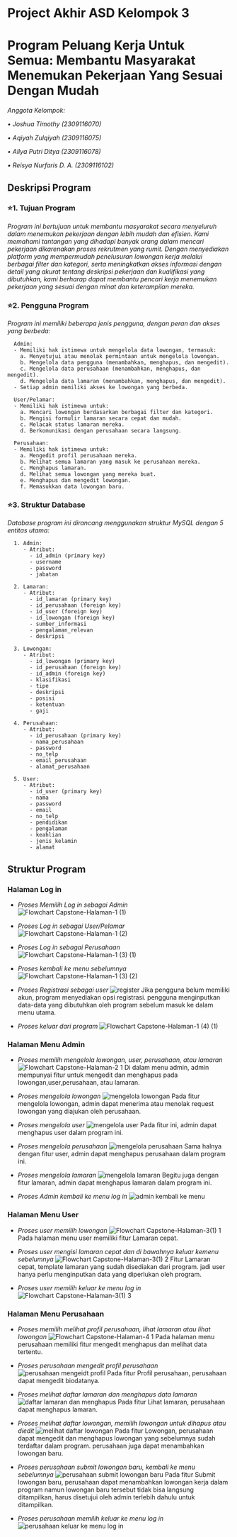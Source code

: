 # Project Akhir ASD Kelompok 3
# Program Peluang Kerja Untuk Semua: Membantu Masyarakat Menemukan Pekerjaan Yang Sesuai Dengan Mudah

_Anggota Kelompok:_

*• Joshua Timothy (2309116070)*

*• Aqiyah Zulqiyah (2309116075)*

*• Allya Putri Ditya (2309116078)*

*• Reisya Nurfaris D. A. (2309116102)*

## **Deskripsi Program**

### ⭐️1. Tujuan Program

_Program ini bertujuan untuk membantu masyarakat secara menyeluruh dalam menemukan pekerjaan dengan lebih mudah dan efisien. Kami memahami tantangan yang dihadapi banyak orang dalam mencari pekerjaan dikarenakan proses rekrutmen yang rumit. Dengan menyediakan platform yang mempermudah penelusuran lowongan kerja melalui berbagai filter dan kategori, serta meningkatkan akses informasi dengan detail yang akurat tentang deskripsi pekerjaan dan kualifikasi yang dibutuhkan, kami berharap dapat membantu pencari kerja menemukan pekerjaan yang sesuai dengan minat dan keterampilan mereka._

### ⭐️2. Pengguna Program

_Program ini memiliki beberapa jenis pengguna, dengan peran dan akses yang berbeda:_

      Admin:
      - Memiliki hak istimewa untuk mengelola data lowongan, termasuk:
        a. Menyetujui atau menolak permintaan untuk mengelola lowongan.
        b. Mengelola data pengguna (menambahkan, menghapus, dan mengedit).
        c. Mengelola data perusahaan (menambahkan, menghapus, dan mengedit).
        d. Mengelola data lamaran (menambahkan, menghapus, dan mengedit).
      - Setiap admin memiliki akses ke lowongan yang berbeda.
      
      User/Pelamar:
      - Memiliki hak istimewa untuk:
        a. Mencari lowongan berdasarkan berbagai filter dan kategori.
        b. Mengisi formulir lamaran secara cepat dan mudah.
        c. Melacak status lamaran mereka.
        d. Berkomunikasi dengan perusahaan secara langsung.

      Perusahaan:
      - Memiliki hak istimewa untuk:
        a. Mengedit profil perusahaan mereka.
        b. Melihat semua lamaran yang masuk ke perusahaan mereka.
        c. Menghapus lamaran.
        d. Melihat semua lowongan yang mereka buat.
        e. Menghapus dan mengedit lowongan.
        f. Memasukkan data lowongan baru.

### ⭐️3. Struktur Database

_Database program ini dirancang menggunakan struktur MySQL dengan 5 entitas utama:_

      1. Admin:
         - Atribut:
           - id_admin (primary key)
           - username
           - password
           - jabatan
      
      2. Lamaran:
         - Atribut:
           - id_lamaran (primary key)
           - id_perusahaan (foreign key)
           - id_user (foreign key)
           - id_lowongan (foreign key)
           - sumber_informasi
           - pengalaman_relevan
           - deskripsi
      
      3. Lowongan:
         - Atribut:
           - id_lowongan (primary key)
           - id_perusahaan (foreign key)
           - id_admin (foreign key)
           - klasifikasi
           - tipe
           - deskripsi
           - posisi
           - ketentuan
           - gaji

      4. Perusahaan:
         - Atribut:
           - id_perusahaan (primary key)
           - nama_perusahaan
           - password
           - no_telp
           - email_perusahaan
           - alamat_perusahaan
      
      5. User:
         - Atribut:
           - id_user (primary key)
           - nama
           - password
           - email
           - no_telp
           - pendidikan
           - pengalaman
           - keahlian
           - jenis_kelamin
           - alamat

## Struktur Program

### Halaman Log in
- *Proses Memilih Log in sebagai Admin*
![Flowchart Capstone-Halaman-1 (1)](./res/login2.jpg)

- *Proses Log in sebagai User/Pelamar*
![Flowchart Capstone-Halaman-1 (2)](./res/login3.jpg)

- *Proses Log in sebagai Perusahaan*
![Flowchart Capstone-Halaman-1 (3) (1)](./res/login4.jpg)

- *Proses kembali ke menu sebelumnya*
![Flowchart Capstone-Halaman-1 (3) (2)](./res/login5.jpg)

- *Proses Registrasi sebagai user*
![register](./res/login6.jpg)
Jika pengguna belum memiliki akun, program menyediakan opsi registrasi. pengguna menginputkan data-data yang dibutuhkan oleh program sebelum masuk ke dalam menu utama.


- *Proses keluar dari program*
![Flowchart Capstone-Halaman-1 (4) (1)](./res/login7.jpg)

### Halaman Menu Admin
- *Proses memilih mengelola lowongan, user, perusahaan, atau lamaran*
![Flowchart Capstone-Halaman-2 1](./res/admin1.jpg)
Di dalam menu admin, admin mempunyai fitur untuk mengedit dan menghapus pada lowongan,user,perusahaan, atau lamaran. 

- *Proses mengelola lowongan*
![mengelola lowongan](./res/admin2.jpg)
Pada fitur mengelola lowongan, admin dapat menerima atau menolak request lowongan yang diajukan oleh perusahaan.

- *Proses mengelola user*
![mengelola user](./res/admin3.jpg)
Pada fitur ini, admin dapat menghapus user dalam program ini.

- *Proses mengelola perusahaan*
![mengelola perusahaan](./res/admin4.jpg)
Sama halnya dengan fitur user, admin dapat menghapus perusahaan dalam program ini.

- *Proses mengelola lamaran*
![mengelola lamaran](./res/admin5.jpg)
Begitu juga dengan fitur lamaran, admin dapat menghapus lamaran dalam program ini.

- *Proses Admin kembali ke menu log in*
![admin kembali ke menu](./res/admin6.jpg)

### Halaman Menu User
- *Proses user memilih lowongan*
![Flowchart Capstone-Halaman-3(1) 1](./res/1.jpg)
Pada halaman menu user memiliki fitur Lamaran cepat.

- *Proses user mengisi lamaran cepat dan di bawahnya keluar kemenu sebelumnya*
![Flowchart Capstone-Halaman-3(1) 2](./res/2.jpg)
Fitur Lamaran cepat, template lamaran yang sudah disediakan dari program. jadi user hanya perlu menginputkan data yang diperlukan oleh program.

- *Proses user memilih keluar ke menu log in*
![Flowchart Capstone-Halaman-3(1) 3](./res/3.jpg)

### Halaman Menu Perusahaan
- *Proses memilih melihat profil perusahaan, lihat lamaran atau lihat lowongan*
![Flowchart Capstone-Halaman-4 1](./res/perusahaan1.jpg)
Pada halaman menu perusahaan memiliki fitur mengedit menghapus dan melihat data tertentu.

- *Proses perusahaan mengedit profil perusahaan*
![perusahaan mengeidt profil](./res/perusahaan2.jpg)
Pada fitur Profil perusahaan, perusahaan dapat mengedit biodatanya.

- *Proses melihat daftar lamaran dan menghapus data lamaran*
![daftar lamaran dan menghapus](./res/perusahaan3.jpg)
Pada fitur Lihat lamaran, perusahaan dapat menghapus lamaran.

- *Proses melihat daftar lowongan, memilih lowongan untuk dihapus atau diedit*
![melihat daftar lowongan](./res/perusahaan4.jpg)
Pada fitur Lowongan, perusahaan dapat mengedit dan menghapus lowongan yang sebelumnya sudah terdaftar dalam program. perusahaan juga dapat menambahkan lowongan baru.

- *Proses perusahaan submit lowongan baru, kembali ke menu sebelumnya*
![perusahaan submit lowongan baru](./res/perusahaan5.jpg)
Pada fitur Submit lowongan baru, perusahaan dapat menambahkan lowongan kerja dalam program namun lowongan baru tersebut tidak bisa langsung ditampilkan, harus disetujui oleh admin terlebih dahulu untuk ditampilkan.

- *Proses perusahaan memilih keluar ke menu log in*
![perusahaan keluar ke menu log in](./res/perusahaan6.jpg)

